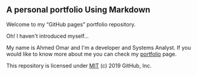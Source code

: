## A personal portfolio Using Markdown

Welcome to my “GitHub pages” portfolio repository.

Oh! I haven't introduced myself...

My name is Ahmed Omar and I'm a developer and Systems Analyst. If you would like to know more about me you can check my [portfolio](https://neo21181.github.io/Ahmed-Omar-portfolio/) page.

This repository is licensed under [MIT](../LICENSE) (c) 2019 GitHub, Inc.
